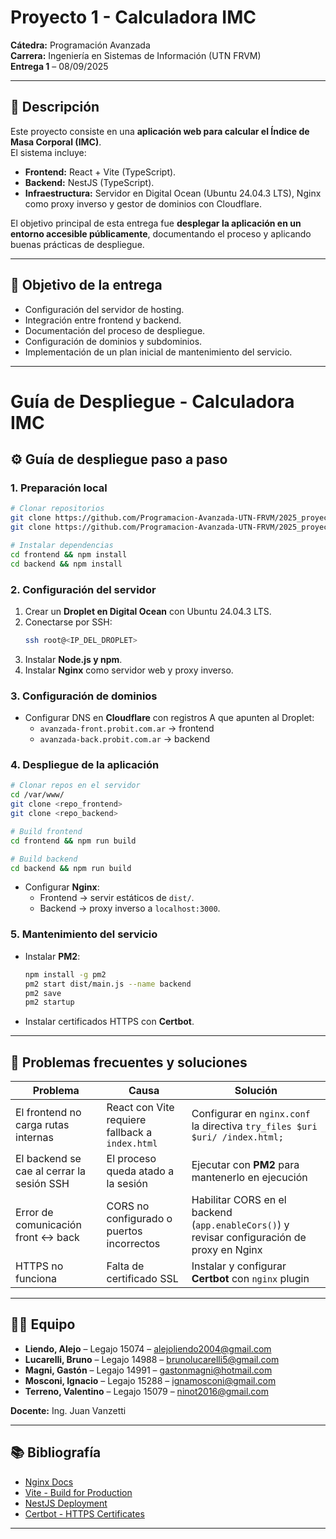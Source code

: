 # Proyecto 1 - Calculadora IMC  
**Cátedra:** Programación Avanzada  
**Carrera:** Ingeniería en Sistemas de Información (UTN FRVM)  
**Entrega 1** – 08/09/2025  

---

## 📌 Descripción
Este proyecto consiste en una **aplicación web para calcular el Índice de Masa Corporal (IMC)**.  
El sistema incluye:  

- **Frontend:** React + Vite (TypeScript).  
- **Backend:** NestJS (TypeScript).  
- **Infraestructura:** Servidor en Digital Ocean (Ubuntu 24.04.3 LTS), Nginx como proxy inverso y gestor de dominios con Cloudflare.  

El objetivo principal de esta entrega fue **desplegar la aplicación en un entorno accesible públicamente**, documentando el proceso y aplicando buenas prácticas de despliegue.  

---

## 🎯 Objetivo de la entrega
- Configuración del servidor de hosting.  
- Integración entre frontend y backend.  
- Documentación del proceso de despliegue.  
- Configuración de dominios y subdominios.  
- Implementación de un plan inicial de mantenimiento del servicio.  

---

# Guía de Despliegue - Calculadora IMC

## ⚙️ Guía de despliegue paso a paso

### 1. Preparación local
```bash
# Clonar repositorios
git clone https://github.com/Programacion-Avanzada-UTN-FRVM/2025_proyecto1_front_imc
git clone https://github.com/Programacion-Avanzada-UTN-FRVM/2025_proyecto1_back_imc

# Instalar dependencias
cd frontend && npm install
cd backend && npm install
```

### 2. Configuración del servidor
1. Crear un **Droplet en Digital Ocean** con Ubuntu 24.04.3 LTS.  
2. Conectarse por SSH:  
   ```bash
   ssh root@<IP_DEL_DROPLET>
   ```
3. Instalar **Node.js y npm**.  
4. Instalar **Nginx** como servidor web y proxy inverso.  

### 3. Configuración de dominios
- Configurar DNS en **Cloudflare** con registros A que apunten al Droplet:  
  - `avanzada-front.probit.com.ar` → frontend  
  - `avanzada-back.probit.com.ar` → backend  

### 4. Despliegue de la aplicación
```bash
# Clonar repos en el servidor
cd /var/www/
git clone <repo_frontend>
git clone <repo_backend>

# Build frontend
cd frontend && npm run build

# Build backend
cd backend && npm run build
```

- Configurar **Nginx**:  
  - Frontend → servir estáticos de `dist/`.  
  - Backend → proxy inverso a `localhost:3000`.  

### 5. Mantenimiento del servicio
- Instalar **PM2**:  
  ```bash
  npm install -g pm2
  pm2 start dist/main.js --name backend
  pm2 save
  pm2 startup
  ```
- Instalar certificados HTTPS con **Certbot**.  

---

## 🚧 Problemas frecuentes y soluciones

| Problema | Causa | Solución |
|----------|--------|----------|
| El frontend no carga rutas internas | React con Vite requiere fallback a `index.html` | Configurar en `nginx.conf` la directiva `try_files $uri $uri/ /index.html;` |
| El backend se cae al cerrar la sesión SSH | El proceso queda atado a la sesión | Ejecutar con **PM2** para mantenerlo en ejecución |
| Error de comunicación front ↔ back | CORS no configurado o puertos incorrectos | Habilitar CORS en el backend (`app.enableCors()`) y revisar configuración de proxy en Nginx |
| HTTPS no funciona | Falta de certificado SSL | Instalar y configurar **Certbot** con `nginx` plugin |

---

## 👨‍💻 Equipo
- **Liendo, Alejo** – Legajo 15074 – alejoliendo2004@gmail.com  
- **Lucarelli, Bruno** – Legajo 14988 – brunolucarelli5@gmail.com  
- **Magni, Gastón** – Legajo 14991 – gastonmagni@hotmail.com  
- **Mosconi, Ignacio** – Legajo 15288 – ignamosconi@gmail.com  
- **Terreno, Valentino** – Legajo 15079 – ninot2016@gmail.com  

**Docente:** Ing. Juan Vanzetti  

---

## 📚 Bibliografía
- [Nginx Docs](https://nginx.org/en/docs/)  
- [Vite - Build for Production](https://vite.dev/guide/build.html#building-for-production)  
- [NestJS Deployment](https://docs.nestjs.com/deployment)  
- [Certbot - HTTPS Certificates](https://certbot.eff.org/instructions?ws=nginx&os=snap)  

---
